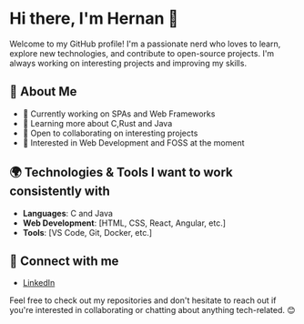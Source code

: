 # Hi there, I'm Hernan 👋

Welcome to my GitHub profile! I'm a passionate nerd who loves to learn, explore new technologies, and contribute to open-source projects. I'm always working on interesting projects and improving my skills.

## 🚀 About Me

- 🔭 Currently working on SPAs and Web Frameworks
- 🌱 Learning more about C,Rust and Java
- 👯 Open to collaborating on interesting projects
- 🤔 Interested in Web Development and FOSS at the moment

## 🌍 Technologies & Tools I want to work consistently with

- **Languages**: C and Java
- **Web Development**: [HTML, CSS, React, Angular, etc.]
- **Tools**: [VS Code, Git, Docker, etc.]


## 🔗 Connect with me

- [LinkedIn](https://www.linkedin.com/)

Feel free to check out my repositories and don't hesitate to reach out if you're interested in collaborating or chatting about anything tech-related. 😊
